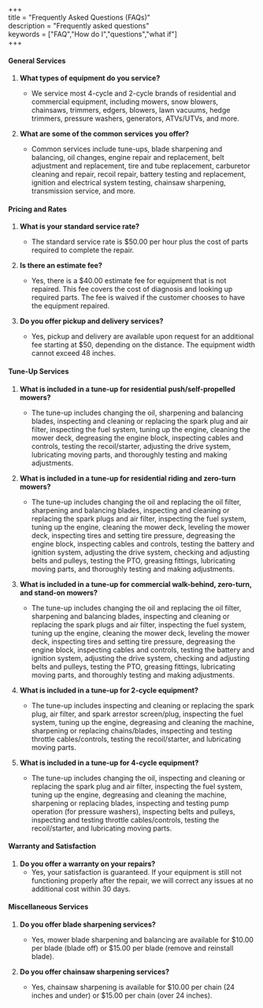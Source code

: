 +++  
title = "Frequently Asked Questions (FAQs)"  
description = "Frequently asked questions"  
keywords = ["FAQ","How do I","questions","what if"]  
+++  

#### General Services  

1. **What types of equipment do you service?**  
   - We service most 4-cycle and 2-cycle brands of residential and commercial equipment, including mowers, snow blowers, chainsaws, trimmers, edgers, blowers, lawn vacuums, hedge trimmers, pressure washers, generators, ATVs/UTVs, and more.  

2. **What are some of the common services you offer?**  
   - Common services include tune-ups, blade sharpening and balancing, oil changes, engine repair and replacement, belt adjustment and replacement, tire and tube replacement, carburetor cleaning and repair, recoil repair, battery testing and replacement, ignition and electrical system testing, chainsaw sharpening, transmission service, and more.  

#### Pricing and Rates  

1. **What is your standard service rate?**  
   - The standard service rate is $50.00 per hour plus the cost of parts required to complete the repair.  

2. **Is there an estimate fee?**  
   - Yes, there is a $40.00 estimate fee for equipment that is not repaired. This fee covers the cost of diagnosis and looking up required parts. The fee is waived if the customer chooses to have the equipment repaired.  

3. **Do you offer pickup and delivery services?**  
   - Yes, pickup and delivery are available upon request for an additional fee starting at $50, depending on the distance. The equipment width cannot exceed 48 inches.  

#### Tune-Up Services  

1. **What is included in a tune-up for residential push/self-propelled mowers?**  
   - The tune-up includes changing the oil, sharpening and balancing blades, inspecting and cleaning or replacing the spark plug and air filter, inspecting the fuel system, tuning up the engine, cleaning the mower deck, degreasing the engine block, inspecting cables and controls, testing the recoil/starter, adjusting the drive system, lubricating moving parts, and thoroughly testing and making adjustments.  

2. **What is included in a tune-up for residential riding and zero-turn mowers?**  
   - The tune-up includes changing the oil and replacing the oil filter, sharpening and balancing blades, inspecting and cleaning or replacing the spark plugs and air filter, inspecting the fuel system, tuning up the engine, cleaning the mower deck, leveling the mower deck, inspecting tires and setting tire pressure, degreasing the engine block, inspecting cables and controls, testing the battery and ignition system, adjusting the drive system, checking and adjusting belts and pulleys, testing the PTO, greasing fittings, lubricating moving parts, and thoroughly testing and making adjustments.  

3. **What is included in a tune-up for commercial walk-behind, zero-turn, and stand-on mowers?**  
   - The tune-up includes changing the oil and replacing the oil filter, sharpening and balancing blades, inspecting and cleaning or replacing the spark plugs and air filter, inspecting the fuel system, tuning up the engine, cleaning the mower deck, leveling the mower deck, inspecting tires and setting tire pressure, degreasing the engine block, inspecting cables and controls, testing the battery and ignition system, adjusting the drive system, checking and adjusting belts and pulleys, testing the PTO, greasing fittings, lubricating moving parts, and thoroughly testing and making adjustments.  

4. **What is included in a tune-up for 2-cycle equipment?**  
   - The tune-up includes inspecting and cleaning or replacing the spark plug, air filter, and spark arrestor screen/plug, inspecting the fuel system, tuning up the engine, degreasing and cleaning the machine, sharpening or replacing chains/blades, inspecting and testing throttle cables/controls, testing the recoil/starter, and lubricating moving parts.  

5. **What is included in a tune-up for 4-cycle equipment?**  
    - The tune-up includes changing the oil, inspecting and cleaning or replacing the spark plug and air filter, inspecting the fuel system, tuning up the engine, degreasing and cleaning the machine, sharpening or replacing blades, inspecting and testing pump operation (for pressure washers), inspecting belts and pulleys, inspecting and testing throttle cables/controls, testing the recoil/starter, and lubricating moving parts.  

#### Warranty and Satisfaction  

1. **Do you offer a warranty on your repairs?**  
    - Yes, your satisfaction is guaranteed. If your equipment is still not functioning properly after the repair, we will correct any issues at no additional cost within 30 days.  

#### Miscellaneous Services  

1. **Do you offer blade sharpening services?**  
    - Yes, mower blade sharpening and balancing are available for $10.00 per blade (blade off) or $15.00 per blade (remove and reinstall blade).  

2. **Do you offer chainsaw sharpening services?**  
    - Yes, chainsaw sharpening is available for $10.00 per chain (24 inches and under) or $15.00 per chain (over 24 inches).

&nbsp;
